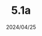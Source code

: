 ---
layout: gold_efficiency

title: 5.1a
date: 2024/04/25
description: Wild Rift Gold Efficiency of 5.1a
image: /assets/favicon512x512.png

permalink: /5.1a/

data:
    refer_url: https://wildrift.leagueoflegends.com/en-us/news/game-updates/wild-rift-patch-notes-5-1a/#items
    refer_text: 5.1a
    items: items_5_1a
    stats: stats_5_1a

patch_note:
    statuses:
        buffed: "FORCE OF NATURE,RUIN - BLADE OF THE RUINED KING,THORNMAIL"
        adjusted: "RUIN - INFINITY EDGE,RUIN - RABADON’S DEATHCAP"
        nerfed: "LIGHT - YOUMUU’S GHOSTBLADE"
        new: ""
    excludes: "Light - Youmuu's Ghostblade"
    compare:
        statuses: "buffed,adjusted,nerfed"
        items: items_5_1
        stats: stats_5_1
        item_prefix: 5.1
---